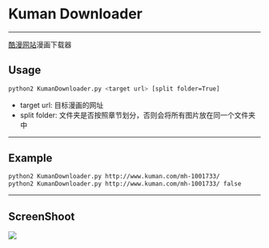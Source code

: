 # Kuman Downloader
***
[酷漫网站](http://www.kuman.com)漫画下载器

## Usage
```bash
python2 KumanDownloader.py <target url> [split folder=True]
```
* target url: 目标漫画的网址
* split folder: 文件夹是否按照章节划分，否则会将所有图片放在同一个文件夹中
***

## Example
```bash
python2 KumanDownloader.py http://www.kuman.com/mh-1001733/
python2 KumanDownloader.py http://www.kuman.com/mh-1001733/ false
```
***

## ScreenShoot
![](https://i.imgur.com/X9DrvV9.png)